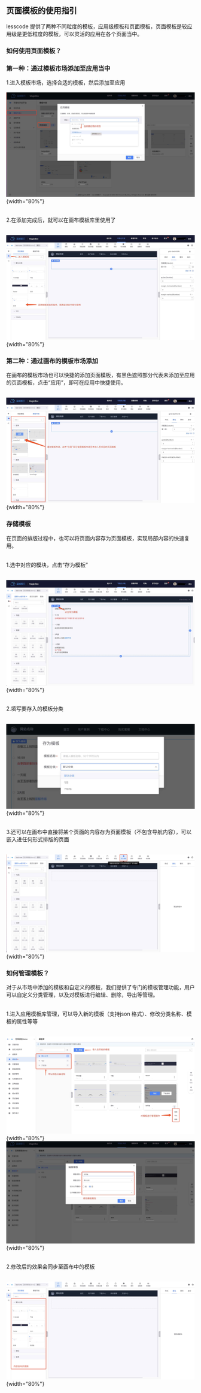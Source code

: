 ## 页面模板的使用指引
lesscode 提供了两种不同粒度的模板，应用级模板和页面模板，页面模板是较应用级是更低粒度的模板，可以灵活的应用在各个页面当中。


### 如何使用页面模板？

### 第一种：通过模板市场添加至应用当中
1.进入模板市场，选择合适的模板，然后添加至应用
<br/>
<br/>
![](../../../images/help/media/16401439633109/16402482037363.jpg){width="80%"}

<br/>
2.在添加完成后，就可以在画布模板库里使用了
<br/>
<br/>

 ![](../../../images/help/media/16401439633109/16402483764730.jpg){width="80%"}



### 第二种：通过画布的模板市场添加

在画布的模板市场也可以快捷的添加页面模板，有黑色遮照部分代表未添加至应用的页面模板，点击“应用”，即可在应用中快捷使用。
<br/>
<br/>

![](../../../images/help/media/16401439633109/16402486714369.jpg){width="80%"}

### 存储模板

 在页面的排版过程中，也可以将页面内容存为页面模板，实现局部内容的快速复用。
 
 <br/>
 1.选中对应的模块，点击“存为模板”
<br/>
<br/>

 ![](../../../images/help/media/16401439633109/16402490797956.jpg){width="80%"}

<br/>
2.填写要存入的模板分类
<br/>
<br/>

![](../../../images/help/media/16401439633109/16402491127394.jpg){width="80%"}


<br/>
3.还可以在画布中直接将某个页面的内容存为页面模板（不包含导航内容），可以嵌入进任何形式排版的页面
<br/>
<br/>

![](../../../images/help/media/16401439633109/16402500179604.jpg){width="80%"}



### 如何管理模板？

对于从市场中添加的模板和自定义的模板，我们提供了专门的模板管理功能，用户可以自定义分类管理，以及对模板进行编辑、删除，导出等管理。

<br/>
1.进入应用模板库管理，可以导入新的模板（支持json 格式）、修改分类名称、模板的属性等等
<br/>
<br/>

![](../../../images/help/media/16401439633109/16402494734135.jpg){width="80%"}
![](../../../images/help/media/16401439633109/16402495559475.jpg){width="80%"}

<br/>
2.修改后的效果会同步至画布中的模板
<br/>
<br/>

![](../../../images/help/media/16401439633109/16402497665091.jpg){width="80%"}
